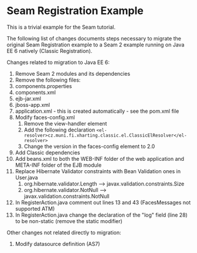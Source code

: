 Seam Registration Example
=========================

This is a trivial example for the Seam tutorial. 

The following list of changes documents steps necessary to migrate the original Seam Registration example to a Seam 2 example running on Java EE 6 natively (Classic Registration).

Changes related to migration to Java EE 6:

1.	Remove Seam 2 modules and its dependencies
1.	Remove the following files:
   1. components.properties
   1. components.xml
   1. ejb-jar.xml
   1. jboss-app.xml
   1. application.xml - this is created automatically - see the pom.xml file
1. Modify faces-config.xml
    1. Remove the view-handler element
    1. Add the following declaration `<el-resolver>cz.muni.fi.xharting.classic.el.ClassicElResolver</el-resolver>`
    1. Change the version in the faces-config element to 2.0
1. Add Classic dependencies
1. Add beans.xml to both the WEB-INF folder of the web application and META-INF folder of the EJB module
1. Replace Hibernate Validator constraints with Bean Validation ones in User.java
    1. org.hibernate.validator.Length --> javax.validation.constraints.Size
    1. org.hibernate.validator.NotNull --> javax.validation.constraints.NotNull
1. In RegisterAction.java comment out lines 13 and 43 (FacesMessages not supported ATM)
1. In RegisterAction.java change the declaration of the "log" field (line 28) to be non-static (remove the static modifier)
    


Other changes not related directly to migration:

1. Modify datasource definition (AS7)